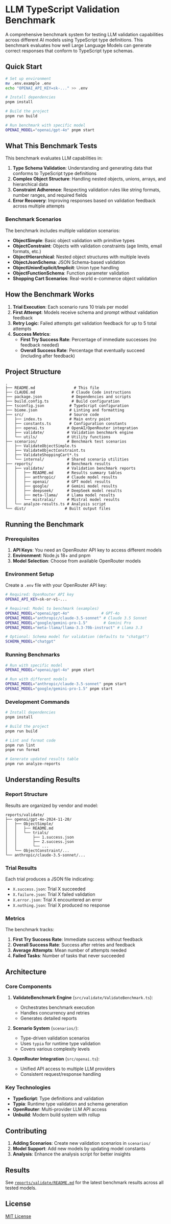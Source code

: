 # LLM TypeScript Validation Benchmark

A comprehensive benchmark system for testing LLM validation capabilities across different AI models using TypeScript type definitions. This benchmark evaluates how well Large Language Models can generate correct responses that conform to TypeScript type schemas.

## Quick Start

```bash
# Set up environment
mv .env.example .env
echo "OPENAI_API_KEY=sk-..." >> .env

# Install dependencies
pnpm install

# Build the project
pnpm run build

# Run benchmark with specific model
OPENAI_MODEL="openai/gpt-4o" pnpm start
```

## What This Benchmark Tests

This benchmark evaluates LLM capabilities in:

1. **Type Schema Validation**: Understanding and generating data that conforms to TypeScript type definitions
2. **Complex Object Structure**: Handling nested objects, unions, arrays, and hierarchical data
3. **Constraint Adherence**: Respecting validation rules like string formats, number ranges, and required fields
4. **Error Recovery**: Improving responses based on validation feedback across multiple attempts

### Benchmark Scenarios

The benchmark includes multiple validation scenarios:

- **ObjectSimple**: Basic object validation with primitive types
- **ObjectConstraint**: Objects with validation constraints (age limits, email formats, etc.)
- **ObjectHierarchical**: Nested object structures with multiple levels
- **ObjectJsonSchema**: JSON Schema-based validation
- **ObjectUnionExplicit/Implicit**: Union type handling
- **ObjectFunctionSchema**: Function parameter validation
- **Shopping Cart Scenarios**: Real-world e-commerce object validation

## How the Benchmark Works

1. **Trial Execution**: Each scenario runs 10 trials per model
2. **First Attempt**: Models receive schema and prompt without validation feedback
3. **Retry Logic**: Failed attempts get validation feedback for up to 5 total attempts
4. **Success Metrics**: 
   - **First Try Success Rate**: Percentage of immediate successes (no feedback needed)
   - **Overall Success Rate**: Percentage that eventually succeed (including after feedback)

## Project Structure

```
.
├── README.md                 # This file
├── CLAUDE.md                # Claude Code instructions
├── package.json             # Dependencies and scripts
├── build.config.ts          # Build configuration
├── tsconfig.json           # TypeScript configuration
├── biome.json              # Linting and formatting
├── src/                    # Source code
│   ├── index.ts            # Main entry point
│   ├── constants.ts        # Configuration constants
│   ├── openai.ts          # OpenAI/OpenRouter integration
│   ├── validate/          # Validation benchmark engine
│   └── utils/             # Utility functions
├── scenarios/             # Benchmark test scenarios
│   ├── ValidateObjectSimple.ts
│   ├── ValidateObjectConstraint.ts
│   ├── ValidateShoppingCart*.ts
│   └── internal/          # Shared scenario utilities
├── reports/               # Benchmark results
│   ├── validate/          # Validation benchmark reports
│   │   ├── README.md      # Results summary tables
│   │   ├── anthropic/     # Claude model results
│   │   ├── openai/        # GPT model results
│   │   ├── google/        # Gemini model results
│   │   ├── deepseek/      # DeepSeek model results
│   │   ├── meta-llama/    # Llama model results
│   │   └── mistralai/     # Mistral model results
│   └── analyze-results.ts # Analysis script
└── dist/                 # Built output files
```

## Running the Benchmark

### Prerequisites

1. **API Keys**: You need an OpenRouter API key to access different models
2. **Environment**: Node.js 18+ and pnpm
3. **Model Selection**: Choose from available OpenRouter models

### Environment Setup

Create a `.env` file with your OpenRouter API key:

```bash
# Required: OpenRouter API key
OPENAI_API_KEY=sk-or-v1-...

# Required: Model to benchmark (examples)
OPENAI_MODEL="openai/gpt-4o"              # GPT-4o
OPENAI_MODEL="anthropic/claude-3.5-sonnet" # Claude 3.5 Sonnet
OPENAI_MODEL="google/gemini-pro-1.5"       # Gemini Pro
OPENAI_MODEL="meta-llama/llama-3.3-70b-instruct" # Llama 3.3

# Optional: Schema model for validation (defaults to "chatgpt")
SCHEMA_MODEL="chatgpt"
```

### Running Benchmarks

```bash
# Run with specific model
OPENAI_MODEL="openai/gpt-4o" pnpm start

# Run with different models
OPENAI_MODEL="anthropic/claude-3.5-sonnet" pnpm start
OPENAI_MODEL="google/gemini-pro-1.5" pnpm start
```

### Development Commands

```bash
# Install dependencies
pnpm install

# Build the project
pnpm run build

# Lint and format code
pnpm run lint
pnpm run format

# Generate updated results table
pnpm run analyze-reports
```

## Understanding Results

### Report Structure

Results are organized by vendor and model:
```
reports/validate/
├── openai/gpt-4o-2024-11-20/
│   ├── ObjectSimple/
│   │   ├── README.md
│   │   └── trials/
│   │       ├── 1.success.json
│   │       ├── 2.success.json
│   │       └── ...
│   └── ObjectConstraint/...
└── anthropic/claude-3.5-sonnet/...
```

### Trial Results

Each trial produces a JSON file indicating:
- `X.success.json`: Trial X succeeded
- `X.failure.json`: Trial X failed validation
- `X.error.json`: Trial X encountered an error
- `X.nothing.json`: Trial X produced no response

### Metrics

The benchmark tracks:
1. **First Try Success Rate**: Immediate success without feedback
2. **Overall Success Rate**: Success after retries and feedback
3. **Average Attempts**: Mean number of attempts needed
4. **Failed Tasks**: Number of tasks that never succeeded

## Architecture

### Core Components

1. **ValidateBenchmark Engine** (`src/validate/ValidateBenchmark.ts`):
   - Orchestrates benchmark execution
   - Handles concurrency and retries
   - Generates detailed reports

2. **Scenario System** (`scenarios/`):
   - Type-driven validation scenarios
   - Uses `typia` for runtime type validation
   - Covers various complexity levels

3. **OpenRouter Integration** (`src/openai.ts`):
   - Unified API access to multiple LLM providers
   - Consistent request/response handling

### Key Technologies

- **TypeScript**: Type definitions and validation
- **Typia**: Runtime type validation and schema generation
- **OpenRouter**: Multi-provider LLM API access
- **Unbuild**: Modern build system with rollup

## Contributing

1. **Adding Scenarios**: Create new validation scenarios in `scenarios/`
2. **Model Support**: Add new models by updating model constants
3. **Analysis**: Enhance the analysis script for better insights

## Results

See [`reports/validate/README.md`](reports/validate/README.md) for the latest benchmark results across all tested models.

## License

[MIT License](LICENSE)